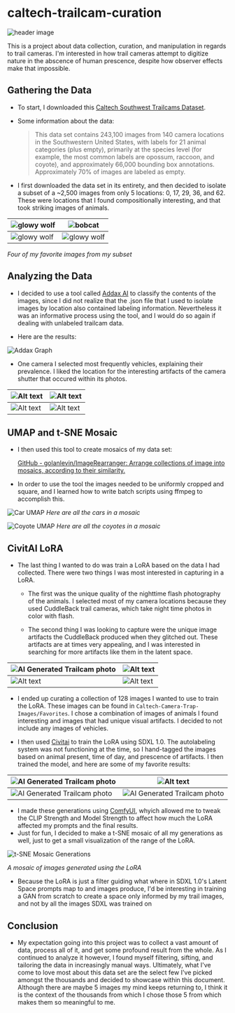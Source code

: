 # caltech-trailcam-curation

![header image](Caltech-Camera-Trap-Images/Favorites/59bca42d-23d2-11e8-a6a3-ec086b02610b.jpg)

This is a project about data collection, curation, and manipulation in regards to trail cameras. I'm interested in how trail cameras attempt to digitize nature in the abscence of human prescence, despite how observer effects make that impossible.

## Gathering the Data

- To start, I downloaded this [Caltech Southwest Trailcams Dataset](https://lila.science/datasets/caltech-camera-traps). 

- Some information about the data:
  
  > This data set contains 243,100 images from 140 camera locations in the Southwestern United States, with labels for 21 animal categories (plus empty), primarily at the species level (for example, the most common labels are opossum, raccoon, and coyote), and approximately 66,000 bounding box annotations. Approximately 70% of images are labeled as empty.

- I first downloaded the data set in its entirety, and then decided to isolate a subset of a ~2,500 images from only 5 locations: 0, 17, 29, 36, and 62. These were locations that I found compositionally interesting, and that took striking images of animals. 

| ![glowy wolf](Caltech-Camera-Trap-Images/Favorites/5a230ef5-23d2-11e8-a6a3-ec086b02610b.jpg) | ![bobcat](Caltech-Camera-Trap-Images/Favorites/598f7893-23d2-11e8-a6a3-ec086b02610b.jpg)     |
| -------------------------------------------------------------------------------------------- | -------------------------------------------------------------------------------------------- |
| ![glowy wolf](Caltech-Camera-Trap-Images/Favorites/59c8058e-23d2-11e8-a6a3-ec086b02610b.jpg) | ![glowy wolf](Caltech-Camera-Trap-Images/Favorites/5a21754b-23d2-11e8-a6a3-ec086b02610b.jpg) |

*Four of my favorite images from my subset*

## Analyzing the Data

- I decided to use a tool called [Addax AI](https://addaxdatascience.com/addaxai/) to classify the contents of the images, since I  did not realize that the .json file that I used to isolate images by location also contained labeling information. Nevertheless it was an informative process using the tool, and I would do so again if dealing with unlabeled trailcam data.

- Here are the results:

![Addax Graph](Caltech-Camera-Trap-Images/Graphs/distribution-detections.png)

- One camera I selected most frequently vehicles, explaining their prevalence. I liked the location for the interesting artifacts of the camera shutter that occured within its photos.

| ![Alt text](Caltech-Camera-Trap-Images/Original-Images/Sorted/1474-vehicle/598deab0-23d2-11e8-a6a3-ec086b02610b.jpg) | ![Alt text](Caltech-Camera-Trap-Images/Original-Images/Sorted/1474-vehicle/59817a53-23d2-11e8-a6a3-ec086b02610b.jpg) |
| -------------------------------------------------------------------------------------------------------------------- | -------------------------------------------------------------------------------------------------------------------- |
| ![Alt text](Caltech-Camera-Trap-Images/Original-Images/Sorted/1474-vehicle/59e5e207-23d2-11e8-a6a3-ec086b02610b.jpg) | ![Alt text](Caltech-Camera-Trap-Images/Original-Images/Sorted/1474-vehicle/59738723-23d2-11e8-a6a3-ec086b02610b.jpg) |

## UMAP and t-SNE Mosaic

- I then used this tool to create mosaics of my data set:
  
  [GitHub - golanlevin/ImageRearranger: Arrange collections of image into mosaics, according to their similarity.](https://github.com/golanlevin/ImageRearranger)

- In order to use the tool the images needed to be uniformly cropped and square, and I learned how to write batch scripts using ffmpeg to accomplish this.

![Car UMAP](TSNE-UMAP-Mosaics/car_umap.png)
*Here are all the cars in a mosaic*

![Coyote UMAP](TSNE-UMAP-Mosaics/coyote_umap.png)
*Here are all the coyotes in a mosaic*

## CivitAI LoRA

- The last thing I wanted to do was train a LoRA based on the data I had collected. There were two things I was most interested in capturing in a LoRA. 
  
  - The first was the unique quality of the nighttime flash photography of the animals. I selected most of my camera locations because they used CuddleBack trail cameras, which take night time photos in color with flash. 
  
  - The second thing I was looking to capture were the unique image artifacts the CuddleBack produced when they glitched out. These artifacts are at times very appealing, and I was interested in searching for more artifacts like them in the latent space.

| ![AI Generated Trailcam photo](Caltech-Camera-Trap-Images/Favorites/59dc26da-23d2-11e8-a6a3-ec086b02610b.jpg) | ![Alt text](Caltech-Camera-Trap-Images/Favorites/59c31ba1-23d2-11e8-a6a3-ec086b02610b.jpg) |
| ------------------------------------------------------------------------------------------------------------- | ------------------------------------------------------------------------------------------ |
| ![Alt text](Caltech-Camera-Trap-Images/Favorites/598acf17-23d2-11e8-a6a3-ec086b02610b.jpg)                    | ![Alt text](Caltech-Camera-Trap-Images/Favorites/5994219e-23d2-11e8-a6a3-ec086b02610b.jpg) |

- I ended up curating a collection of 128 images I wanted to use to train the LoRA. These images can be found in `Caltech-Camera-Trap-Images/Favorites`. I chose a combination of images of animals I found interesting and images that had unique visual artifacts. I decided to not include any images of vehicles.

- I then used [Civitai](https://civitai.com/) to train the LoRA using SDXL 1.0. The autolabeling system was not functioning at the time, so I hand-tagged the images based on animal present, time of day, and prescence of artifacts. I then trained the model, and here are some of my favorite results:

| ![AI Generated Trailcam photo](LoRA-Generated-Camera-Trap-Images/Favorites/ComfyUI_00474_.png) | ![Alt text](LoRA-Generated-Camera-Trap-Images/Favorites/ComfyUI_00340_.png)                    |
| ---------------------------------------------------------------------------------------------- | ---------------------------------------------------------------------------------------------- |
| ![AI Generated Trailcam photo](LoRA-Generated-Camera-Trap-Images/Favorites/ComfyUI_00515_.png) | ![AI Generated Trailcam photo](LoRA-Generated-Camera-Trap-Images/Favorites/ComfyUI_00415_.png) |

- I made these generations using [ComfyUI](https://www.runcomfy.com/), whyich allowed me to tweak the CLIP Strength and Model Strength to affect how much the LoRA affected my prompts and the final results.
- Just for fun, I decided to make a t-SNE mosaic of all my generations as well, just to get a small visualization of the range of the LoRA.

![t-SNE Mosaic Generations](TSNE-UMAP-Mosaics/generations_tsne.png)

*A mosaic of images generated using the LoRA*

- Because the LoRA is just a filter guiding what where in SDXL 1.0's Latent Space prompts map to and images produce, I'd be interesting in training a GAN from scratch to create a space only informed by my trail images, and not by all the images SDXL was trained on

## Conclusion

- My expectation going into this project was to collect a vast amount of data, process all of it, and get some profound result from the whole. As I continued to analyze it however, I found myself filtering, sifting, and tailoring the data in increasingly manual ways. Ultimately, what I've come to love most about this data set are the select few I've picked amongst the thousands and decided to showcase within this document. Although there are maybe 5 images my mind keeps returning to, I think it is the context of the thousands from which I chose those 5 from which makes them so meaningful to me.